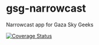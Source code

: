 # gsg-narrowcast
Narrowcast app for Gaza Sky Geeks


[![Coverage Status](https://coveralls.io/repos/github/FarahZaqout/gsg-narrowcast/badge.svg?branch=master)](https://coveralls.io/github/FarahZaqout/gsg-narrowcast?branch=master)
